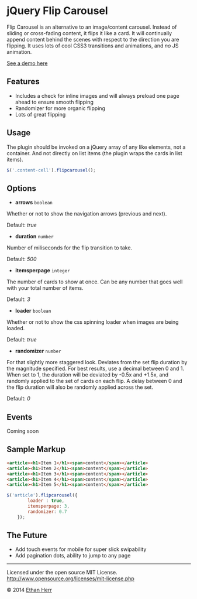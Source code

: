 jQuery Flip Carousel
====================

Flip Carousel is an alternative to an image/content carousel. Instead of sliding or cross-fading content, it flips it like a card. It will continually append content behind the scenes with respect to the direction you are flipping. It uses lots of cool CSS3 transitions and animations, and *no* JS animation.

[See a demo here](http://herrmedia.com/projects/flip/)

Features
--------
- Includes a check for inline images and will always preload one page ahead to ensure smooth flipping
- Randomizer for more organic flipping
- Lots of great flipping


Usage
-----
The plugin should be invoked on a jQuery array of any like elements, not a container. And not directly on list items (the plugin wraps the cards in list items).

```javascript
$('.content-cell').flipcarousel();
```

Options
-------

- **arrows**  ```boolean```

Whether or not to show the navigation arrows (previous and next).

Default: *true*

- **duration** ```number```

Number of miliseconds for the flip transition to take. 

Default: *500*

- **itemsperpage**  ```integer```

The number of cards to show at once. Can be any number that goes well with your total number of items.

Default: *3*

- **loader** ```boolean```

Whether or not to show the css spinning loader when images are being loaded. 

Default: *true*

- **randomizer** ```number```

For that slightly more staggered look. Deviates from the set flip duration by the magnitude specified. For best results, use a decimal between 0 and 1. When set to 1, the duration will be deviated by -0.5x and +1.5x, and randomly applied to the set of cards on each flip. A delay between 0 and the flip duration will also be randomly applied across the set.

Default: *0*


Events
------
Coming soon


Sample Markup
-------------

```html
<article><h1>Item 1</h1><span>content</span></article>
<article><h1>Item 2</h1><span>content</span></article>
<article><h1>Item 3</h1><span>content</span></article>
<article><h1>Item 4</h1><span>content</span></article>
<article><h1>Item 5</h1><span>content</span></article>
```

```javascript
$('article').flipcarousel({
		loader : true,
		itemsperpage: 3,
		randomizer: 0.7
	});
```

The Future
----------
- Add touch events for mobile for super slick swipability
- Add pagination dots, ability to jump to any page



- - -
Licensed under the open source MIT License.
http://www.opensource.org/licenses/mit-license.php

&copy; 2014 [Ethan Herr](http://www.herrmedia.com)
